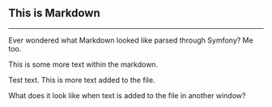 
## <span class="text-primary"> This is Markdown </span>

--------
<span class="text-italic text-primary" id="article-info">
Ever wondered what Markdown looked like parsed through Symfony? Me too.
</span>
<p class="text-light">
This is some more text within the markdown.
</p>
<p>
Test text. This is more text added to the file.
</p>
What does it look like when text is added to the file in another window?